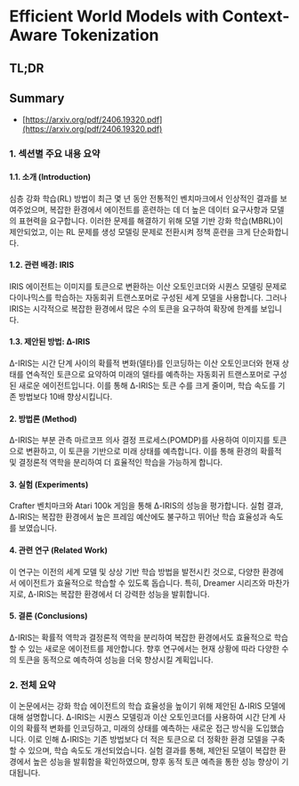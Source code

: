 # Efficient World Models with Context-Aware Tokenization
## TL;DR
## Summary
- [https://arxiv.org/pdf/2406.19320.pdf](https://arxiv.org/pdf/2406.19320.pdf)

### 1. 섹션별 주요 내용 요약

#### 1.1. 소개 (Introduction)
심층 강화 학습(RL) 방법이 최근 몇 년 동안 전통적인 벤치마크에서 인상적인 결과를 보여주었으며, 복잡한 환경에서 에이전트를 훈련하는 데 더 높은 데이터 요구사항과 모델의 표현력을 요구합니다. 이러한 문제를 해결하기 위해 모델 기반 강화 학습(MBRL)이 제안되었고, 이는 RL 문제를 생성 모델링 문제로 전환시켜 정책 훈련을 크게 단순화합니다.

#### 1.2. 관련 배경: IRIS
IRIS 에이전트는 이미지를 토큰으로 변환하는 이산 오토인코더와 시퀀스 모델링 문제로 다이나믹스를 학습하는 자동회귀 트랜스포머로 구성된 세계 모델을 사용합니다. 그러나 IRIS는 시각적으로 복잡한 환경에서 많은 수의 토큰을 요구하여 확장에 한계를 보입니다.

#### 1.3. 제안된 방법: ∆-IRIS
∆-IRIS는 시간 단계 사이의 확률적 변화(델타)를 인코딩하는 이산 오토인코더와 현재 상태를 연속적인 토큰으로 요약하여 미래의 델타를 예측하는 자동회귀 트랜스포머로 구성된 새로운 에이전트입니다. 이를 통해 ∆-IRIS는 토큰 수를 크게 줄이며, 학습 속도를 기존 방법보다 10배 향상시킵니다.

#### 2. 방법론 (Method)
∆-IRIS는 부분 관측 마르코프 의사 결정 프로세스(POMDP)를 사용하여 이미지를 토큰으로 변환하고, 이 토큰을 기반으로 미래 상태를 예측합니다. 이를 통해 환경의 확률적 및 결정론적 역학을 분리하여 더 효율적인 학습을 가능하게 합니다.

#### 3. 실험 (Experiments)
Crafter 벤치마크와 Atari 100k 게임을 통해 ∆-IRIS의 성능을 평가합니다. 실험 결과, ∆-IRIS는 복잡한 환경에서 높은 프레임 예산에도 불구하고 뛰어난 학습 효율성과 속도를 보였습니다.

#### 4. 관련 연구 (Related Work)
이 연구는 이전의 세계 모델 및 상상 기반 학습 방법을 발전시킨 것으로, 다양한 환경에서 에이전트가 효율적으로 학습할 수 있도록 돕습니다. 특히, Dreamer 시리즈와 마찬가지로, ∆-IRIS는 복잡한 환경에서 더 강력한 성능을 발휘합니다.

#### 5. 결론 (Conclusions)
∆-IRIS는 확률적 역학과 결정론적 역학을 분리하여 복잡한 환경에서도 효율적으로 학습할 수 있는 새로운 에이전트를 제안합니다. 향후 연구에서는 현재 상황에 따라 다양한 수의 토큰을 동적으로 예측하여 성능을 더욱 향상시킬 계획입니다.

### 2. 전체 요약

이 논문에서는 강화 학습 에이전트의 학습 효율성을 높이기 위해 제안된 ∆-IRIS 모델에 대해 설명합니다. ∆-IRIS는 시퀀스 모델링과 이산 오토인코더를 사용하여 시간 단계 사이의 확률적 변화를 인코딩하고, 미래의 상태를 예측하는 새로운 접근 방식을 도입했습니다. 이로 인해 ∆-IRIS는 기존 방법보다 더 적은 토큰으로 더 정확한 환경 모델을 구축할 수 있으며, 학습 속도도 개선되었습니다. 실험 결과를 통해, 제안된 모델이 복잡한 환경에서 높은 성능을 발휘함을 확인하였으며, 향후 동적 토큰 예측을 통한 성능 향상이 기대됩니다.